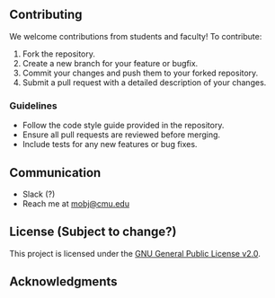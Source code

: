 ## Contributing

We welcome contributions from students and faculty! To contribute:

1. Fork the repository.
2. Create a new branch for your feature or bugfix.
3. Commit your changes and push them to your forked repository.
4. Submit a pull request with a detailed description of your changes.

### Guidelines

- Follow the code style guide provided in the repository.
- Ensure all pull requests are reviewed before merging.
- Include tests for any new features or bug fixes.

## Communication

- Slack (?)
- Reach me at mobj@cmu.edu

## License (Subject to change?)

This project is licensed under the [GNU General Public License v2.0](LICENSE).

## Acknowledgments
